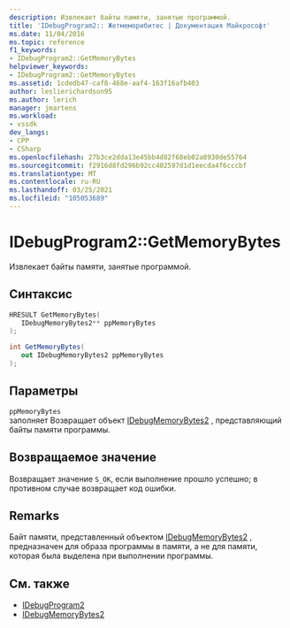 ```yaml
---
description: Извлекает байты памяти, занятые программой.
title: 'IDebugProgram2:: Жетмеморибитес | Документация Майкрософт'
ms.date: 11/04/2016
ms.topic: reference
f1_keywords:
- IDebugProgram2::GetMemoryBytes
helpviewer_keywords:
- IDebugProgram2::GetMemoryBytes
ms.assetid: 1cdedb47-caf8-468e-aaf4-163f16afb403
author: leslierichardson95
ms.author: lerich
manager: jmartens
ms.workload:
- vssdk
dev_langs:
- CPP
- CSharp
ms.openlocfilehash: 27b3ce2dda13e45bb4d82f68eb02a8930de55764
ms.sourcegitcommit: f2916d8fd296b92cc402597d1d1eecda4f6cccbf
ms.translationtype: MT
ms.contentlocale: ru-RU
ms.lasthandoff: 03/25/2021
ms.locfileid: "105053689"
---
```

# <a name="idebugprogram2getmemorybytes"></a>IDebugProgram2::GetMemoryBytes
Извлекает байты памяти, занятые программой.

## <a name="syntax"></a>Синтаксис

```cpp
HRESULT GetMemoryBytes( 
   IDebugMemoryBytes2** ppMemoryBytes
);
```

```csharp
int GetMemoryBytes( 
   out IDebugMemoryBytes2 ppMemoryBytes
);
```

## <a name="parameters"></a>Параметры
`ppMemoryBytes`\
заполняет Возвращает объект [IDebugMemoryBytes2](../../../extensibility/debugger/reference/idebugmemorybytes2.md) , представляющий байты памяти программы.

## <a name="return-value"></a>Возвращаемое значение
 Возвращает значение `S_OK`, если выполнение прошло успешно; в противном случае возвращает код ошибки.

## <a name="remarks"></a>Remarks
 Байт памяти, представленный объектом [IDebugMemoryBytes2](../../../extensibility/debugger/reference/idebugmemorybytes2.md) , предназначен для образа программы в памяти, а не для памяти, которая была выделена при выполнении программы.

## <a name="see-also"></a>См. также
- [IDebugProgram2](../../../extensibility/debugger/reference/idebugprogram2.md)
- [IDebugMemoryBytes2](../../../extensibility/debugger/reference/idebugmemorybytes2.md)
